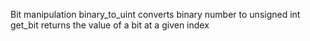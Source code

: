 Bit manipulation
binary_to_uint converts binary number to unsigned int
get_bit returns the value of a bit at a given index

